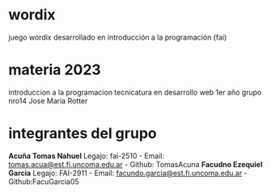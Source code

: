 # wordix
juego wordix desarrollado en introducción a la programación (fai)

# materia 2023 

 introduccion a la programacion
 tecnicatura en desarrollo web
 1er año 
 grupo nro14 
 Jose Maria Rotter

 # integrantes del grupo
 **Acuña Tomas Nahuel** Legajo: fai-2510 - Email: tomas.acua@est.fi.uncoma.edu.ar - Github: TomasAcuna
 **Facudno Ezequiel Garcia** Legajo: FAI-2911 - Email: facundo.garcia@est.fi.uncoma.edu.ar - Github:FacuGarcia05
